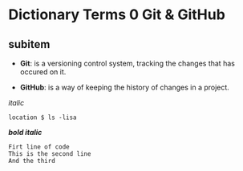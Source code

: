 # Dictionary Terms 0 Git & GitHub

## subitem



- **Git**: is a versioning control system, tracking the changes that has occured on it.



- **GitHub**: is a way of keeping the history of changes in a project.













*italic*



`location $ ls -lisa`

***bold italic***





```
Firt line of code
This is the second line
And the third
```




